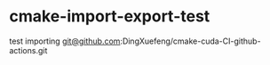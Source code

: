 # cmake-import-export-test
test importing git@github.com:DingXuefeng/cmake-cuda-CI-github-actions.git

